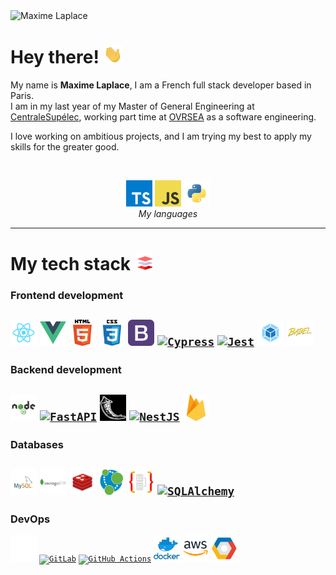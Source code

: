 <img src="assets/title banner.gif" alt="Maxime Laplace" />

# Hey there! <img src="https://github.com/MaximeLaplace/maximelaplace/blob/main/assets/wave.gif?raw=true" width="30px">

My name is <b>Maxime Laplace</b>, I am a French full stack developer based in Paris.  
I am in my last year of my Master of General Engineering at [CentraleSupélec](https://www.centralesupelec.fr), working part time at [OVRSEA](https://ovrsea.com) as a software engineering.

I love working on ambitious projects, and I am trying my best to apply my skills for the greater good.

<br>
<p align="center">
<code><a href="https://www.typescriptlang.org"><img alt="TypeScript" title="TypeScript" src="https://raw.githubusercontent.com/github/explore/80688e429a7d4ef2fca1e82350fe8e3517d3494d/topics/typescript/typescript.png" height="42"></a></code>
<code><a href="https://developer.mozilla.org/en-US/docs/Web/JavaScript"><img alt="JavaScript" title="JavaScript" src="https://raw.githubusercontent.com/github/explore/80688e429a7d4ef2fca1e82350fe8e3517d3494d/topics/javascript/javascript.png" height="42"></a></code>
<code><a href="https://www.python.org/"><img alt="Python" title="Python" src="https://raw.githubusercontent.com/github/explore/80688e429a7d4ef2fca1e82350fe8e3517d3494d/topics/python/python.png" height="42"></a></code><br>
  <i>My languages</i>
</p>

---

# My tech stack <img src="https://github.com/MaximeLaplace/maximelaplace/blob/main/assets/stack.gif?raw=true" width="30px">

### Frontend development

<code><a href="https://reactjs.org/"><img alt="React" title="React" src="https://raw.githubusercontent.com/github/explore/80688e429a7d4ef2fca1e82350fe8e3517d3494d/topics/react/react.png" height="42"></a></code>
<code><a href="https://vuejs.org/"><img alt="VueJS" title="VueJS" src="https://raw.githubusercontent.com/github/explore/80688e429a7d4ef2fca1e82350fe8e3517d3494d/topics/vue/vue.png" height="42"></a></code>
<code><a href="https://developer.mozilla.org/docs/Web/HTML"><img alt="HTML5" title="HTML5" src="https://raw.githubusercontent.com/github/explore/80688e429a7d4ef2fca1e82350fe8e3517d3494d/topics/html/html.png" height="42"></a></code>
<code><a href="https://developer.mozilla.org/docs/Web/CSS"><img alt="CSS" title="CSS" src="https://raw.githubusercontent.com/github/explore/80688e429a7d4ef2fca1e82350fe8e3517d3494d/topics/css/css.png" height="42"></a></code>
<code><a href="https://getbootstrap.com"><img alt="Bootstrap" title="Bootstrap" src="https://raw.githubusercontent.com/github/explore/80688e429a7d4ef2fca1e82350fe8e3517d3494d/topics/bootstrap/bootstrap.png" height="42"></a></code>
<code><a href="https://www.cypress.io/"><img alt="Cypress" title="Cypress" src="https://avatars.githubusercontent.com/u/8908513?s=280&v=4" height="42"></a></code>
<code><a href="https://jestjs.io/"><img alt="Jest" title="Jest" src="https://cdn.freebiesupply.com/logos/large/2x/jest-logo-png-transparent.png" height="42"></a></code>
<code><a href="https://webpack.js.org/"><img alt="Webpack" title="Webpack" src="https://raw.githubusercontent.com/github/explore/80688e429a7d4ef2fca1e82350fe8e3517d3494d/topics/webpack/webpack.png" height="42"></a></code>
<code><a href="https://babeljs.io/"><img alt="Babel" title="Babel" src="https://raw.githubusercontent.com/github/explore/80688e429a7d4ef2fca1e82350fe8e3517d3494d/topics/babel/babel.png" height="42"></a></code>
--
### Backend development

<code><a href="https://nodejs.org/"><img alt="NodeJS" title="NodeJS" src="assets/node-logo.png" height="42"></a></code>
<code><a href="https://fastapi.tiangolo.com/"><img alt="FastAPI" title="FastAPI" src="https://cdn.worldvectorlogo.com/logos/fastapi.svg" height="42"></a></code>
<code><a href="https://flask.palletsprojects.com/en/2.0.x/"><img alt="Flask" title="Flask" src="assets/flask-logo.png" height="42"></a></code>
<code><a href="https://nestjs.com/"><img alt="NestJS" title="NestJS" src="https://docs.nestjs.com/assets/logo-small.svg" height="42"></a></code>
<code><a href="https://firebase.google.com/"><img alt="Firebase" title="Firebase" src="assets/firebase-logo.png" height="42"></a></code>
--

### Databases

<code><a href="https://www.mysql.com/"><img alt="MySQL" title="MySQL" src="https://raw.githubusercontent.com/github/explore/80688e429a7d4ef2fca1e82350fe8e3517d3494d/topics/mysql/mysql.png" height="42"></a></code>
<code><a href="https://www.mongodb.com/"><img alt="MongoDB" title="MongoDB" src="https://raw.githubusercontent.com/github/explore/80688e429a7d4ef2fca1e82350fe8e3517d3494d/topics/mongodb/mongodb.png" height="42"></a></code>
<code><a href="https://redis.io/"><img alt="Redis" title="Redis" src="https://raw.githubusercontent.com/github/explore/80688e429a7d4ef2fca1e82350fe8e3517d3494d/topics/redis/redis.png" height="42"></a></code>
<code><a href="https://neo4j.com/"><img alt="Neo4j" title="Neo4j" src="assets/neo4j-logo.png" height="42"></a></code>
<code><a href="https://typeorm.io/#/"><img alt="TypeORM" title="TypeORM" src="assets/typeorm-logo.png" height="42"></a></code>
<code><a href="https://www.sqlalchemy.org/"><img alt="SQLAlchemy" title="SQLAlchemy" src="https://avatars.githubusercontent.com/u/6043126?v=4&s=400" height="42"></a></code>
--

### DevOps
<code><a href="https://github.com/"><img alt="GitHub" title="GitHub" src="assets/github-logo.png" height="42"></a></code>
<code><a href="https://about.gitlab.com/"><img alt="GitLab" title="GitLab" src="https://cdn.worldvectorlogo.com/logos/gitlab.svg" height="42"></a></code>
<code><a href="https://github.com/features/actions"><img alt="GitHub Actions" title="GitHub Actions" src="https://avatars0.githubusercontent.com/u/44036562" height="42"></a></code>
<code><a href="https://www.docker.com/"><img alt="Docker" title="Docker" src="https://raw.githubusercontent.com/github/explore/80688e429a7d4ef2fca1e82350fe8e3517d3494d/topics/docker/docker.png" height="42"></a></code>
<code><a href="https://aws.amazon.com/"><img alt="AWS" title="AWS" src="assets/aws-logo.png" height="42"></a></code>
<code><a href="https://console.cloud.google.com/"><img alt="GCP" title="GCP" src="assets/gcp-logo.png" height="42"></a></code>
